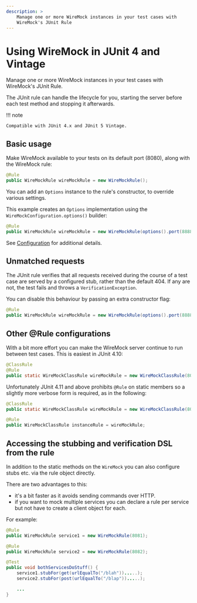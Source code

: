 ```yaml
---
description: >
    Manage one or more WireMock instances in your test cases with
    WireMock's JUnit Rule
---
```


# Using WireMock in JUnit 4 and Vintage

Manage one or more WireMock instances in your test cases with WireMock's JUnit Rule. 

The JUnit rule can handle the lifecycle for you, starting the server before
each test method and stopping it afterwards.

!!! note

    Compatible with JUnit 4.x and JUnit 5 Vintage.

## Basic usage

Make WireMock available to your tests on its default port (8080), along with the WireMock rule:

```java
@Rule
public WireMockRule wireMockRule = new WireMockRule();
```

You can add an `Options` instance to the rule's constructor, to override
various settings. 

This example creates an `Options` implementation using the
`WireMockConfiguration.options()` builder:

```java
@Rule
public WireMockRule wireMockRule = new WireMockRule(options().port(8888).httpsPort(8889));
```

See [Configuration](./configuration.md) for additional details.

## Unmatched requests

The JUnit rule verifies that all requests received during the course of a test case are served by a configured stub, rather than the default 404. If any are not, the test fails and 
throws a `VerificationException`. 

You can disable this behaviour by passing an extra constructor flag:

```java
@Rule
public WireMockRule wireMockRule = new WireMockRule(options().port(8888), false);
```

## Other @Rule configurations

With a bit more effort you can make the WireMock server continue to run
between test cases. This is easiest in JUnit 4.10:

```java
@ClassRule
@Rule
public static WireMockClassRule wireMockRule = new WireMockClassRule(8089);
```

Unfortunately JUnit 4.11 and above prohibits `@Rule` on static members so a
slightly more verbose form is required, as in the following:

```java
@ClassRule
public static WireMockClassRule wireMockRule = new WireMockClassRule(8089);

@Rule
public WireMockClassRule instanceRule = wireMockRule;
```


## Accessing the stubbing and verification DSL from the rule

In addition to the static methods on the `WireMock` you can also
configure stubs etc. via the rule object directly. 

There are two advantages to this:
- it's a bit faster as it avoids sending
commands over HTTP.
- if you want to mock multiple services you can
declare a rule per service but not have to create a client object for
each.

For example:

```java
@Rule
public WireMockRule service1 = new WireMockRule(8081);

@Rule
public WireMockRule service2 = new WireMockRule(8082);

@Test
public void bothServicesDoStuff() {
    service1.stubFor(get(urlEqualTo("/blah")).....);
    service2.stubFor(post(urlEqualTo("/blap")).....);

    ...
}
```
